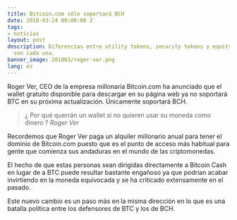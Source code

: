 ```yaml
---
title: Bitcoin.com sólo soportará BCH
date: 2018-03-24 00:00:00 Z
tags:
- noticias
layout: post
description: Diferencias entre utility tokens, security tokens y equity tokens. Qué
  son cada una.
banner_image: 201803/roger-ver.png
lang: es
---
```


Roger Ver, CEO de la empresa millonaria Bitcoin.com ha anunciado que el wallet gratuito disponible para descargar en su página web ya no soportará BTC en su próxima actualización. Únicamente soportará BCH.

<!--more-->

> ¿ Por qué querrán un wallet si no quieren usar su moneda como dinero ? <cite>Roger Ver</cite>

Recordemos que Roger Ver paga un alquiler millonario anual para tener el dominio de Bitcoin.com puesto que es el punto de acceso más habitual para gente que comienza sus andaduras en el mundo de las criptomonedas.

El hecho de que estas personas sean dirigidas directamente a Bitcoin Cash en lugar de a BTC puede resultar bastante engañoso ya que podrían acabar invirtiendo en la moneda equivocada y se ha criticado extensamente en el pasado.

Este nuevo cambio es un paso más en la misma dirección en lo que es una batalla política entre los defensores de BTC y los de BCH.